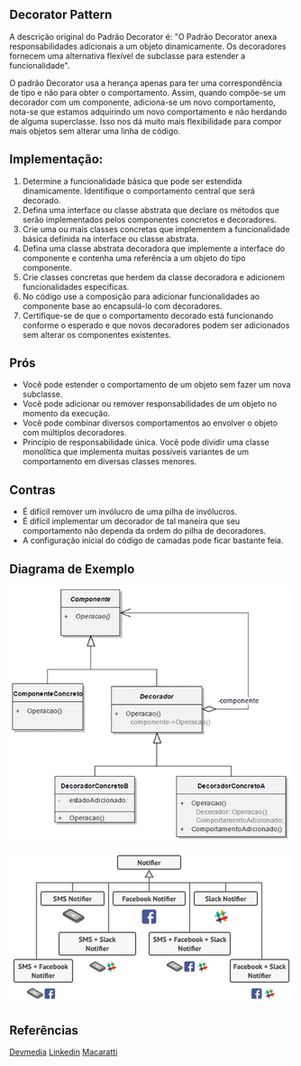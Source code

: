 ## Decorator Pattern
A descrição original do Padrão Decorator é: "O Padrão Decorator anexa responsabilidades adicionais a um objeto dinamicamente. Os decoradores fornecem uma alternativa flexível de subclasse para estender a funcionalidade".

O padrão Decorator usa a herança apenas para ter uma correspondência de tipo e não para obter o comportamento. Assim, quando compõe-se um decorador com um componente, adiciona-se um novo comportamento, nota-se que estamos adquirindo um novo comportamento e não herdando de alguma superclasse. Isso nos dá muito mais flexibilidade para compor mais objetos sem alterar uma linha de código.

## Implementação:
1. Determine a funcionalidade básica que pode ser estendida dinamicamente. Identifique o comportamento central que será decorado.
2. Defina uma interface ou classe abstrata que declare os métodos que serão implementados pelos componentes concretos e decoradores.
3. Crie uma ou mais classes concretas que implementem a funcionalidade básica definida na interface ou classe abstrata.
4. Defina uma classe abstrata decoradora que implemente a interface do componente e contenha uma referência a um objeto do tipo componente.
5. Crie classes concretas que herdem da classe decoradora e adicionem funcionalidades específicas.
6. No código use a composição para adicionar funcionalidades ao componente base ao encapsulá-lo com decoradores.
7. Certifique-se de que o comportamento decorado está funcionando conforme o esperado e que novos decoradores podem ser adicionados sem alterar os componentes existentes.

## Prós
- Você pode estender o comportamento de um objeto sem fazer um nova subclasse.
- Você pode adicionar ou remover responsabilidades de um objeto no momento da execução.
- Você pode combinar diversos comportamentos ao envolver o objeto com múltiplos decoradores.
- Princípio de responsabilidade única. Você pode dividir uma classe monolítica que implementa muitas possíveis variantes de um comportamento em diversas classes menores.

## Contras
- É difícil remover um invólucro de uma pilha de invólucros.
- É difícil implementar um decorador de tal maneira que seu comportamento não dependa da ordem do pilha de decoradores.
- A configuração inicial do código de camadas pode ficar bastante feia.

## Diagrama de Exemplo

![Diagrama de exemplo 1](img/img_decorator.gif)

![Diagrama de exemplo 1](img/notifier.png)

## Referências 
[Devmedia](https://www.devmedia.com.br/padrao-de-projeto-decorator-em-java/26238)
[Linkedin](https://www.linkedin.com/pulse/domine-objetos-com-o-decorator-pattern-flexibilidade-e-luciano-rocha-bdwzf/)
[Macaratti](https://www.macoratti.net/13/02/net_decor1.htm)